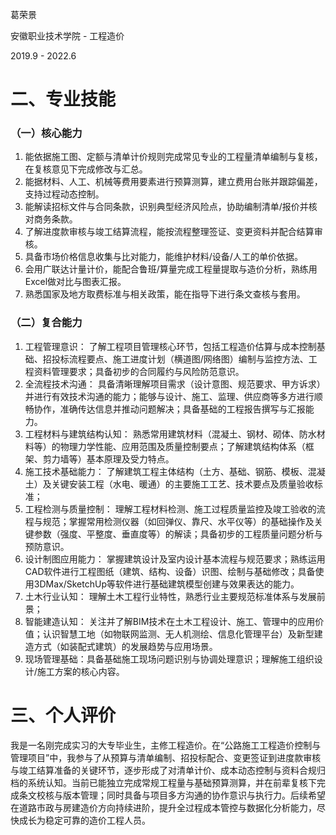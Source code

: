 葛荣景

安徽职业技术学院 - 工程造价

2019.9 - 2022.6

# 二、专业技能

### （一）核心能力

1. 能依据施工图、定额与清单计价规则完成常见专业的工程量清单编制与复核，在复核意见下完成修改与汇总。
2. 能据材料、人工、机械等费用要素进行预算测算，建立费用台账并跟踪偏差，支持过程动态控制。
3. 能解读招标文件与合同条款，识别典型经济风险点，协助编制清单/报价并核对商务条款。
4. 了解进度款审核与竣工结算流程，能按流程整理签证、变更资料并配合结算审核。
5. 具备市场价格信息收集与比对能力，能维护材料/设备/人工的单价依据。
6. 会用广联达计量计价，能配合鲁班/算量完成工程量提取与造价分析，熟练用Excel做对比与图表汇报。 
7. 熟悉国家及地方取费标准与相关政策，能在指导下进行条文查核与套用。 

### （二）复合能力

1. 工程管理意识： 了解工程项目管理核心环节，包括工程造价估算与成本控制基础、招投标流程要点、施工进度计划（横道图/网络图）编制与监控方法、工程资料管理要求；具备初步的合同履约与风险防范意识。
2. 全流程技术沟通： 具备清晰理解项目需求（设计意图、规范要求、甲方诉求）并进行有效技术沟通的能力；能够与设计、施工、监理、供应商等多方进行顺畅协作，准确传达信息并推动问题解决；具备基础的工程报告撰写与汇报能力。
3. 工程材料与建筑结构认知： 熟悉常用建筑材料（混凝土、钢材、砌体、防水材料等）的物理力学性能、应用范围及质量控制要点；了解建筑结构体系（框架、剪力墙等）基本原理及受力特点。
4. 施工技术基础能力： 了解建筑工程主体结构（土方、基础、钢筋、模板、混凝土）及关键安装工程（水电、暖通）的主要施工工艺、技术要点及质量验收标准；
5. 工程检测与质量控制： 理解工程材料检测、施工过程质量监控及竣工验收的流程与规范；掌握常用检测仪器（如回弹仪、靠尺、水平仪等）的基础操作及关键参数（强度、平整度、垂直度等）的解读；具备初步的工程质量问题分析与预防意识。
6. 设计制图应用能力： 掌握建筑设计及室内设计基本流程与规范要求；熟练运用CAD软件进行工程图纸（建筑、结构、设备）识图、绘制与基础修改；具备使用3DMax/SketchUp等软件进行基础建筑模型创建与效果表达的能力。
7. 土木行业认知： 理解土木工程行业特性，熟悉行业主要规范标准体系与发展前景；
8. 智能建造认知： 关注并了解BIM技术在土木工程设计、施工、管理中的应用价值；认识智慧工地（如物联网监测、无人机测绘、信息化管理平台）及新型建造方式（如装配式建筑）的发展趋势与应用场景。
9. 现场管理基础：具备基础施工现场问题识别与协调处理意识；理解施工组织设计/施工方案的核心内容。

# 三、个人评价

我是一名刚完成实习的大专毕业生，主修工程造价。在“公路施工工程造价控制与管理项目”中，我参与了从预算与清单编制、招投标配合、变更签证到进度款审核与竣工结算准备的关键环节，逐步形成了对清单计价、成本动态控制与资料合规归档的系统认知。当前已能独立完成常规工程量与基础预算测算，并在前辈复核下完成条文校核与版本管理；同时具备与项目多方沟通的协作意识与执行力。后续希望在道路市政与房建造价方向持续进阶，提升全过程成本管控与数据化分析能力，尽快成长为稳定可靠的造价工程人员。